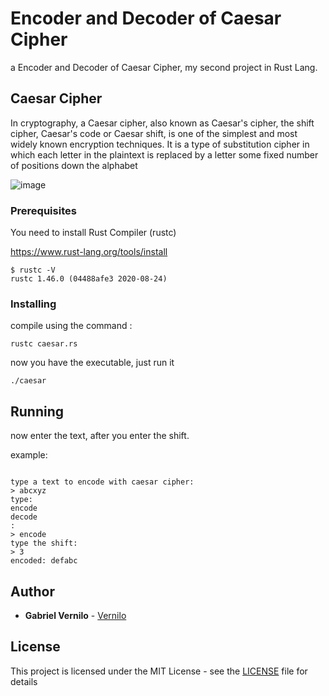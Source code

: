 
# Encoder and Decoder of Caesar Cipher

a Encoder and Decoder of Caesar Cipher, my second project in Rust Lang.

## Caesar Cipher

In cryptography, a Caesar cipher, also known as Caesar's cipher, the shift cipher, Caesar's code or Caesar shift, is one of the simplest and most widely known encryption techniques. It is a type of substitution cipher in which each letter in the plaintext is replaced by a letter some fixed number of positions down the alphabet

![image](https://user-images.githubusercontent.com/53917092/93520832-7cabad80-f905-11ea-9a24-2105dde0ddd2.png)


### Prerequisites

You need to install Rust Compiler (rustc)

https://www.rust-lang.org/tools/install



```
$ rustc -V
rustc 1.46.0 (04488afe3 2020-08-24)
```

### Installing

compile using the command :

```
rustc caesar.rs
```

now you have the executable, just run it

```
./caesar
```

## Running

now enter the text, after you enter the shift.

example: 

```

type a text to encode with caesar cipher:
> abcxyz
type:
encode
decode
:
> encode
type the shift:
> 3
encoded: defabc

```


## Author

* **Gabriel Vernilo** - [Vernilo](https://github.com/gabriel-vernilo)

## License

This project is licensed under the MIT License - see the [LICENSE](LICENSE) file for details
